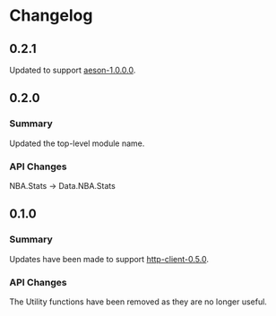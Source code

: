 # Changelog

## 0.2.1

Updated to support [aeson-1.0.0.0](https://hackage.haskell.org/package/aeson-1.0.0.0).

## 0.2.0

### Summary

Updated the top-level module name.

### API Changes

NBA.Stats -> Data.NBA.Stats

## 0.1.0

### Summary

Updates have been made to support [http-client-0.5.0](https://hackage.haskell.org/package/http-client-0.5.0).

### API Changes

The Utility functions have been removed as they are no longer useful.
